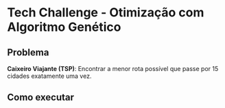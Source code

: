 # Tech Challenge - Otimização com Algoritmo Genético

## Problema
**Caixeiro Viajante (TSP)**: Encontrar a menor rota possível que passe por 15 cidades exatamente uma vez.

## Como executar
